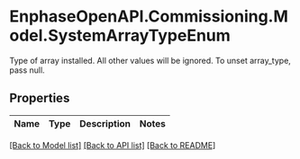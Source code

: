 # EnphaseOpenAPI.Commissioning.Model.SystemArrayTypeEnum
Type of array installed. All other values will be ignored. To unset array_type, pass null.

## Properties

Name | Type | Description | Notes
------------ | ------------- | ------------- | -------------

[[Back to Model list]](../README.md#documentation-for-models) [[Back to API list]](../README.md#documentation-for-api-endpoints) [[Back to README]](../README.md)

